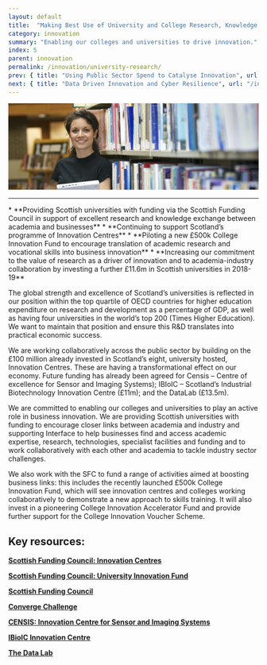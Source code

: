 ```yaml
---
layout: default
title:  "Making Best Use of University and College Research, Knowledge and Talent"
category: innovation
summary: "Enabling our colleges and universities to drive innovation."
index: 5
parent: innovation
permalink: /innovation/university-research/
prev: { title: "Using Public Sector Spend to Catalyse Innovation", url: "/innovation/public-sector/" }
next: { title: "Data Driven Innovation and Cyber Resilience", url: "/innovation/data-driven/" }
---
```


![A woman in a library](/assets/images/pageimages/Innovation4.jpg)
<br>
<hr>
* **Providing Scottish universities with funding via the Scottish Funding Council in support of excellent research and knowledge exchange between academia and businesses** 
* **Continuing to support Scotland’s programme of  Innovation Centres** 
* **Piloting a new £500k College Innovation Fund to encourage translation of academic research and vocational skills into business innovation** 
* **Increasing our commitment to the value of research as a driver of innovation and to academia-industry collaboration by investing a further £11.6m in Scottish universities in 2018-19**

The global strength and excellence of Scotland’s universities is reflected in our position within the top quartile of OECD countries for higher education expenditure on research and development as a percentage of GDP, as well as having four universities in the world’s top 200 (Times Higher Education).  We want to maintain that position and ensure this R&D translates into practical economic success. 

We are working collaboratively across the public sector by building on the £100 million already invested in Scotland’s eight, university hosted,  Innovation Centres.  These are having a transformational effect on our economy.  Future funding has already been agreed for Censis – Centre of excellence for Sensor and Imaging Systems); IBIoIC – Scotland’s Industrial Biotechnology Innovation Centre (£11m); and the DataLab (£13.5m).

We are committed to enabling our colleges and universities to play an active role in business innovation. We are providing Scottish universities with funding to encourage closer links between  academia and industry and supporting Interface to help businesses find and access academic expertise, research, technologies, specialist facilities and funding and to work collaboratively with each other and academia to tackle industry sector challenges.

We also work with the SFC to fund a range of activities aimed  at boosting business links: this includes the recently launched £500k College Innovation Fund, which will see innovation centres and colleges working collaboratively to demonstrate a new approach to skills training.  It will also invest in a pioneering College Innovation Accelerator Fund and provide further support for the College Innovation Voucher Scheme. 


## Key resources:

**[Scottish Funding Council: Innovation Centres](http://www.sfc.ac.uk/innovation/innovation-centres/innovation-centres.aspx)**

**[Scottish Funding Council: University Innovation Fund](http://www.sfc.ac.uk/funding/university-funding/university-funding-innovation/university-innovation-funding.aspx)**

**[Scottish Funding Council](http://www.sfc.ac.uk/)**

**[Converge Challenge](https://www.convergechallenge.com/)**

**[CENSIS: Innovation Centre for Sensor and Imaging Systems](https://censis.org.uk/)**

**[IBioIC Innovation Centre](http://www.ibioic.com/)**

**[The Data Lab](https://www.thedatalab.com/)**
 
